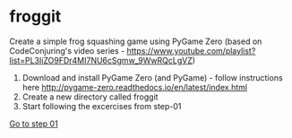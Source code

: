 # froggit
Create a simple frog squashing game using PyGame Zero (based on CodeConjuring's video series - https://www.youtube.com/playlist?list=PL3IiZO9FDr4MI7NU6cSgmw_9WwRQcLgVZ)

1. Download and install PyGame Zero (and PyGame) - follow instructions here http://pygame-zero.readthedocs.io/en/latest/index.html
2. Create a new directory called froggit
3. Start following the excercises from step-01


[Go to step 01](step-01)
